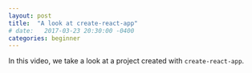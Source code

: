 ```yaml
---
layout: post
title:  "A look at create-react-app"
# date:   2017-03-23 20:30:00 -0400
categories: beginner
---
```


In this video, we take a look at a project created with `create-react-app`.
